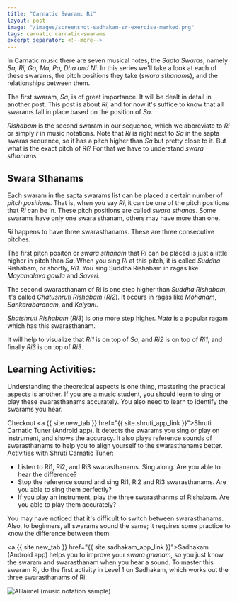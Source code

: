 ```yaml
---
title: "Carnatic Swaram: Ri"
layout: post
image: "/images/screenshot-sadhakam-sr-exercise-marked.png"
tags: carnatic carnatic-swarams
excerpt_separator: <!--more-->
---
```


In Carnatic music there are seven musical notes, the *Sapta Swaras*, namely *Sa, Ri, Ga, Ma, Pa, Dha and Ni*. In this series we'll take a look at each of these swarams, the pitch positions they take (*swara sthanam*s), and the relationships between them.

The first swaram, *Sa*, is of great importance. It will be dealt in detail in another post. This post is about *Ri*, and for now it's suffice to know that all swarams fall in place based on the position of *Sa*. 

*Rishabam* is the second swaram in our sequence, which we abbreviate to *Ri* or simply *r* in music notations. Note that *Ri* is right next to <!--more--> *Sa* in the sapta swaras sequence, so it has a pitch higher than *Sa* but pretty close to it. But what is the exact pitch of Ri? For that we have to understand *swara sthanams*

## Swara Sthanams

Each swaram in the sapta swarams list can be placed a certain number of *pitch position*s. That is, when you say *Ri*, it can be one of the pitch positions that *Ri* can be in. These pitch positions are called *swara sthana*s. Some swarams have only one swara sthanam, others may have more than one.

*Ri* happens to have three swarasthanams. These are three consecutive pitches.

The first pitch positon or *swara sthanam* that Ri can be placed is just a little higher in pitch than *Sa*. When you sing *Ri* at this pitch, it is called *Suddha* Rishabam, or shortly, *Ri1*. You sing Suddha Rishabam in ragas like *Mayamalava gowla* and *Saveri*.

The second swarasthanam of Ri is one step higher than *Suddha Rishabam*, it's called *Chatushruti Rishabam* (*Ri2*). It occurs in ragas like *Mohanam*, *Sankarabaranam*, and *Kalyani*.

*Shatshruti Rishabam* (*Ri3*) is one more step higher. *Nata* is a popular ragam which has this swarasthanam.

It will help to visualize that *Ri1* is on top of *Sa*, and *Ri2* is on top of *Ri1*, and finally *Ri3* is on top of *Ri3*.

## Learning Activities:

Understanding the theoretical aspects is one thing, mastering the practical aspects is another. If you are a music student, you should learn to sing or play these swarasthanams accurately. You also need to learn to identify the swarams you hear.

Checkout <a {{ site.new_tab }} href="{{ site.shruti_app_link }}">Shruti Carnatic Tuner</a> (Android app). It detects the swarams you sing or play on instrument, and shows the accuracy. It also plays reference sounds of swarasthanams to help you to align yourself to the swarasthanams better. Activities with Shruti Carnatic Tuner:

* Listen to Ri1, Ri2, and Ri3 swarasthanams. Sing along. Are you able to hear the difference?
* Stop the reference sound and sing Ri1, Ri2 and Ri3 swarasthanams. Are you able to sing them perfectly?
* If you play an instrument, play the three swarasthanms of Rishabam. Are you able to play them accurately?

You may have noticed that it's difficult to switch between swarasthanams. Also, to beginners, all swarams sound the same; it requires some practice to know the difference between them.

<a {{ site.new_tab }} href="{{ site.sadhakam_app_link }}">Sadhakam</a> (Android app) helps you to improve your *swara gnanam*, so you just know the swaram and swarasthanam when you hear a sound. To master this swaram Ri, do the first activity in Level 1 on Sadhakam, which works out the three swarasthanams of Ri.

<script type="application/ld+json">
{
  "@context": "http://schema.org/",
  "@type": "ImageObject",
  "author": "Ananth Pattabiraman",
  "ContentUrl": "{{ page.image | absolute_url }}",
  "InLanguage": "English",
  "name": "Screenshot of Sadhakam app showing exercise Sa-Ri",
  "isFamilyFriendly": true,
  "keywords": [ "Carnatic Music", "Ear Training", "Sadhakam", "Music Practice" ]
}
</script>

<div class="row justify-content-center pb-3">
  <div class="col-sm col-md-4">
    <img 
        class="img-fluid"
        src="{{ page.image }}"
        alt="Alilaimel (music notation sample)"
    />
  </div>
</div>
